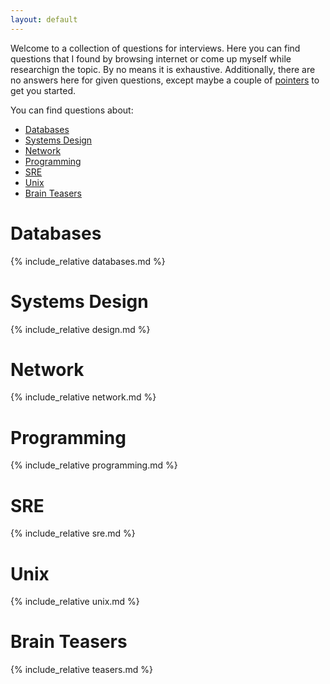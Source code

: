 ```yaml
---
layout: default
---
```


Welcome to a collection of questions for interviews. Here you can find questions that I found by browsing internet or come up myself while researchign the topic. By no means it is exhaustive. Additionally, there are no answers here for given questions, except maybe a couple of [pointers](https://en.wikipedia.org/wiki/Pointer_(computer_programming)) to get you started. 

You can find questions about:
- [Databases](#databases)
- [Systems Design](#systems-design)
- [Network](#network)
- [Programming](#programming)
- [SRE](#sre)
- [Unix](#unix)
- [Brain Teasers](#brain-teasers)



# Databases
{% include_relative databases.md %}


# Systems Design
{% include_relative design.md %}


# Network
{% include_relative network.md %}


# Programming
{% include_relative programming.md %}


# SRE
{% include_relative sre.md %}


# Unix
{% include_relative unix.md %}


# Brain Teasers
{% include_relative teasers.md %}



